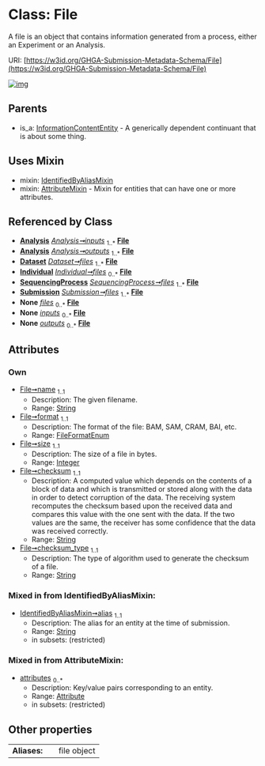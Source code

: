 
# Class: File


A file is an object that contains information generated from a process, either an Experiment or an Analysis.

URI: [https://w3id.org/GHGA-Submission-Metadata-Schema/File](https://w3id.org/GHGA-Submission-Metadata-Schema/File)


[![img](https://yuml.me/diagram/nofunky;dir:TB/class/[Submission],[SequencingProcess],[InformationContentEntity],[Individual],[IdentifiedByAliasMixin],[Analysis]++-%20inputs%201..*>[File&#124;name:string;format:FileFormatEnum;size:integer;checksum:string;checksum_type:string;alias:string],[Analysis]++-%20outputs%201..*>[File],[Dataset]++-%20files%201..*>[File],[Individual]++-%20files%200..*>[File],[SequencingProcess]-%20files%201..*>[File],[Submission]++-%20files%201..*>[File],[SequencingProcess]-%20files(i)%200..*>[File],[Individual]-%20files(i)%200..*>[File],[Dataset]-%20files(i)%200..*>[File],[Submission]-%20files(i)%200..*>[File],[Analysis]-%20inputs(i)%200..*>[File],[Analysis]-%20outputs(i)%200..*>[File],[File]uses%20-.->[IdentifiedByAliasMixin],[File]uses%20-.->[AttributeMixin],[InformationContentEntity]^-[File],[Dataset],[AttributeMixin],[Attribute],[Analysis])](https://yuml.me/diagram/nofunky;dir:TB/class/[Submission],[SequencingProcess],[InformationContentEntity],[Individual],[IdentifiedByAliasMixin],[Analysis]++-%20inputs%201..*>[File&#124;name:string;format:FileFormatEnum;size:integer;checksum:string;checksum_type:string;alias:string],[Analysis]++-%20outputs%201..*>[File],[Dataset]++-%20files%201..*>[File],[Individual]++-%20files%200..*>[File],[SequencingProcess]-%20files%201..*>[File],[Submission]++-%20files%201..*>[File],[SequencingProcess]-%20files(i)%200..*>[File],[Individual]-%20files(i)%200..*>[File],[Dataset]-%20files(i)%200..*>[File],[Submission]-%20files(i)%200..*>[File],[Analysis]-%20inputs(i)%200..*>[File],[Analysis]-%20outputs(i)%200..*>[File],[File]uses%20-.->[IdentifiedByAliasMixin],[File]uses%20-.->[AttributeMixin],[InformationContentEntity]^-[File],[Dataset],[AttributeMixin],[Attribute],[Analysis])

## Parents

 *  is_a: [InformationContentEntity](InformationContentEntity.md) - A generically dependent continuant that is about some thing.

## Uses Mixin

 *  mixin: [IdentifiedByAliasMixin](IdentifiedByAliasMixin.md)
 *  mixin: [AttributeMixin](AttributeMixin.md) - Mixin for entities that can have one or more attributes.

## Referenced by Class

 *  **[Analysis](Analysis.md)** *[Analysis➞inputs](Analysis_inputs.md)*  <sub>1..\*</sub>  **[File](File.md)**
 *  **[Analysis](Analysis.md)** *[Analysis➞outputs](Analysis_outputs.md)*  <sub>1..\*</sub>  **[File](File.md)**
 *  **[Dataset](Dataset.md)** *[Dataset➞files](Dataset_files.md)*  <sub>1..\*</sub>  **[File](File.md)**
 *  **[Individual](Individual.md)** *[Individual➞files](Individual_files.md)*  <sub>0..\*</sub>  **[File](File.md)**
 *  **[SequencingProcess](SequencingProcess.md)** *[SequencingProcess➞files](SequencingProcess_files.md)*  <sub>1..\*</sub>  **[File](File.md)**
 *  **[Submission](Submission.md)** *[Submission➞files](Submission_files.md)*  <sub>1..\*</sub>  **[File](File.md)**
 *  **None** *[files](files.md)*  <sub>0..\*</sub>  **[File](File.md)**
 *  **None** *[inputs](inputs.md)*  <sub>0..\*</sub>  **[File](File.md)**
 *  **None** *[outputs](outputs.md)*  <sub>0..\*</sub>  **[File](File.md)**

## Attributes


### Own

 * [File➞name](File_name.md)  <sub>1..1</sub>
     * Description: The given filename.
     * Range: [String](types/String.md)
 * [File➞format](File_format.md)  <sub>1..1</sub>
     * Description: The format of the file: BAM, SAM, CRAM, BAI, etc.
     * Range: [FileFormatEnum](FileFormatEnum.md)
 * [File➞size](File_size.md)  <sub>1..1</sub>
     * Description: The size of a file in bytes.
     * Range: [Integer](types/Integer.md)
 * [File➞checksum](File_checksum.md)  <sub>1..1</sub>
     * Description: A computed value which depends on the contents of a block of data and which is transmitted or stored along with the data in order to detect corruption of the data. The receiving system recomputes the checksum based upon the received data and compares this value with the one sent with the data. If the two values are the same, the receiver has some confidence that the data was received correctly.
     * Range: [String](types/String.md)
 * [File➞checksum_type](File_checksum_type.md)  <sub>1..1</sub>
     * Description: The type of algorithm used to generate the checksum of a file.
     * Range: [String](types/String.md)

### Mixed in from IdentifiedByAliasMixin:

 * [IdentifiedByAliasMixin➞alias](IdentifiedByAliasMixin_alias.md)  <sub>1..1</sub>
     * Description: The alias for an entity at the time of submission.
     * Range: [String](types/String.md)
     * in subsets: (restricted)

### Mixed in from AttributeMixin:

 * [attributes](attributes.md)  <sub>0..\*</sub>
     * Description: Key/value pairs corresponding to an entity.
     * Range: [Attribute](Attribute.md)
     * in subsets: (restricted)

## Other properties

|  |  |  |
| --- | --- | --- |
| **Aliases:** | | file object |

